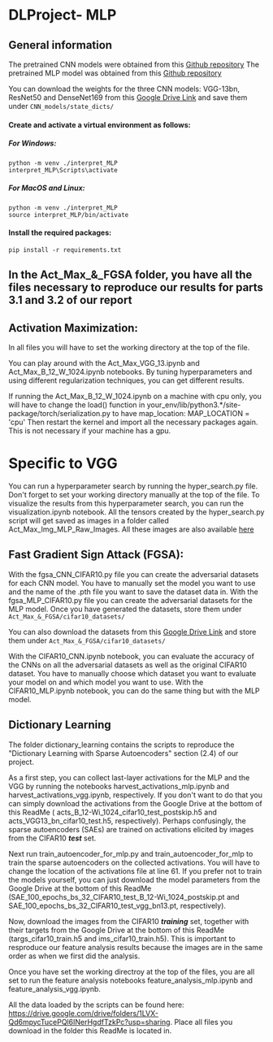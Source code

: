 # DLProject- MLP

## General information
The pretrained CNN models were obtained from this [Github repository](https://github.com/huyvnphan/PyTorch_CIFAR10)
The pretrained MLP model was obtained from this [Github repository](https://github.com/gregorbachmann/scaling_mlps)

You can download the weights for the three CNN models: VGG-13bn, ResNet50 and DenseNet169 from this [Google Drive Link](https://drive.google.com/drive/u/3/folders/16114hZHtzcx3UXa2FMGlNGh-jTjWB-cz) and save them under `CNN_models/state_dicts/`

#### Create and activate a virtual environment as follows:
##### For Windows:
```
python -m venv ./interpret_MLP
interpret_MLP\Scripts\activate
```
##### For MacOS and Linux:
```
python -m venv ./interpret_MLP
source interpret_MLP/bin/activate
```
#### Install the required packages:
```
pip install -r requirements.txt
```

## In the Act_Max_&_FGSA folder, you have all the files necessary to reproduce our results for parts 3.1 and 3.2 of our report

## Activation Maximization:
In all files you will have to set the working directory at the top of the file.

You can play around with the Act_Max_VGG_13.ipynb and Act_Max_B_12_W_1024.ipynb notebooks. By tuning hyperparameters and using different regularization techniques, you can get different results.

If running the Act_Max_B_12_W_1024.ipynb on a machine with cpu only, you will have to change the load() function in your_env/lib/python3.*/site-package/torch/serialization.py  to have map_location: MAP_LOCATION = 'cpu'
Then restart the kernel and import all the necessary packages again.
This is not necessary if your machine has a gpu.

# Specific to VGG

You can run a hyperparameter search by running the hyper_search.py file. Don't forget to set your working directory manually at the top of the file.
To visualize the results from this hyperparameter search, you can run the visualization.ipynb notebook. All the tensors created by the hyper_search.py script will get saved as images in a folder called Act_Max_Img_MLP_Raw_Images. All these images are also available [here](https://drive.google.com/drive/u/3/folders/1FUrYC6vDdn8mwtCxXlNihVu6dKQtxJk3)

## Fast Gradient Sign Attack (FGSA):

With the fgsa_CNN_CIFAR10.py file you can create the adversarial datasets for each CNN model. You have to manually set the model you want to use and the name of the .pth file you want to save the dataset data in.
With the fgsa_MLP_CIFAR10.py file you can create the adversarial datasets for the MLP model.
Once you have generated the datasets, store them under `Act_Max_&_FGSA/cifar10_datasets/`

You can also download the datasets from this [Google Drive Link](https://drive.google.com/drive/u/3/folders/16mf4ZqYUmD8vvn82w1l78DJBiVik75gQ) and store them under `Act_Max_&_FGSA/cifar10_datasets/`

With the CIFAR10_CNN.ipynb notebook, you can evaluate the accuracy of the CNNs on all the adversarial datasets as well as the original CIFAR10 dataset. You have to manually choose which dataset you want to evaluate your model on and which model you want to use.
With the CIFAR10_MLP.ipynb notebook, you can do the same thing but with the MLP model.

## Dictionary Learning

The folder dictionary_learning contains the scripts to reproduce the "Dictionary Learning with Sparse Autoencoders" section (2.4) of our project.

As a first step, you can collect last-layer activations for the MLP and the VGG by running the notebooks harvest_activations_mlp.ipynb and harvest_activations_vgg.ipynb, respectively. If you don't want to do that you can simply download the activations from the Google Drive at the bottom of this ReadMe ( acts_B_12-Wi_1024_cifar10_test_postskip.h5 and acts_VGG13_bn_cifar10_test.h5, respectively). Perhaps confusingly, the sparse autoencoders (SAEs) are trained on activations elicited by images from the CIFAR10 ***test*** set.

Next run train_autoencoder_for_mlp.py and train_autoencoder_for_mlp to train the sparse autoencoders on the collected activations. You will have to change the location of the activations file at line 61. If you prefer not to train the models yourself, you can just download the model parameters from the Google Drive at the bottom of this ReadMe (SAE_100_epochs_bs_32_CIFAR10_test_B_12-Wi_1024_postskip.pt and SAE_100_epochs_bs_32_CIFAR10_test_vgg_bn13.pt, respectively).

Now, download the images from the CIFAR10 ***training*** set, together with their targets from the Google Drive at the bottom of this ReadMe (targs_cifar10_train.h5 and ims_cifar10_train.h5). This is important to resproduce our feature analysis results because the images are in the same order as when we first did the analysis.

Once you have set the working directroy at the top of the files, you are all set to run the feature analysis notebooks feature_analysis_mlp.ipynb and feature_analysis_vgg.ipynb.

All the data loaded by the scripts can be found here: https://drive.google.com/drive/folders/1LVX-Qd6mpycTucePQl6INerHgdfTzkPc?usp=sharing. Place all files you download in the folder this ReadMe is located in.